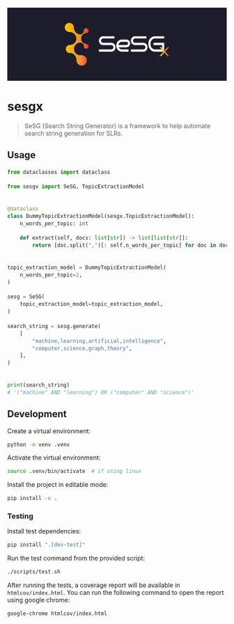 ![sesgx logo](sesgx_header.png)
# sesgx

> SeSG (Search String Generator) is a framework to help automate search string generation for SLRs.

## Usage

```python
from dataclasses import dataclass

from sesgx import SeSG, TopicExtractionModel


@dataclass
class DummyTopicExtractionModel(sesgx.TopicExtractionModel):
    n_words_per_topic: int

    def extract(self, docs: list[str]) -> list[list[str]]:
        return [doc.split(",")[: self.n_words_per_topic] for doc in docs]


topic_extraction_model = DummyTopicExtractionModel(
    n_words_per_topic=2,
)

sesg = SeSG(
    topic_extraction_model=topic_extraction_model,
)

search_string = sesg.generate(
    [
        "machine,learning,artificial,intelligence",
        "computer,science,graph,theory",
    ],
)


print(search_string)
# '("machine" AND "learning") OR ("computer" AND "science")'
```

## Development

Create a virtual environment:

```sh
python -m venv .venv
```

Activate the virtual environment:

```sh
source .venv/bin/activate  # if using linux
```

Install the project in editable mode:

```sh
pip install -e .
```

### Testing

Install test dependencies:

```sh
pip install ".[dev-test]"
```

Run the test command from the provided script:

```sh
./scripts/test.sh
```

After running the tests, a coverage report will be available in `htmlcov/index.html`. You can run the following command to open the report using google chrome:

```
google-chrome htmlcov/index.html
```
